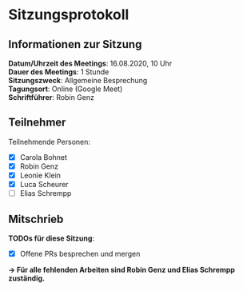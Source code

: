 # Sitzungsprotokoll

## Informationen zur Sitzung 

**Datum/Uhrzeit des Meetings**: 16.08.2020, 10 Uhr  
**Dauer des Meetings**: 1 Stunde  
**Sitzungszweck**: Allgemeine Besprechung  
**Tagungsort**: Online (Google Meet)  
**Schriftführer**: Robin Genz  

## Teilnehmer 

Teilnehmende Personen:  

- [x] Carola Bohnet
- [x] Robin Genz
- [x] Leonie Klein
- [x] Luca Scheurer
- [ ] Elias Schrempp

## Mitschrieb 

**TODOs für diese Sitzung**:
- [x] Offene PRs besprechen und mergen

**-> Für alle fehlenden Arbeiten sind Robin Genz und Elias Schrempp zuständig.**